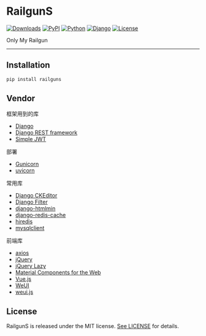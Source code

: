 # RailgunS

[![Downloads](https://pepy.tech/badge/railguns)](https://pepy.tech/project/railguns)
[![PyPI](https://img.shields.io/pypi/v/railguns)](https://pypi.org/project/RailgunS/)
[![Python](https://img.shields.io/pypi/pyversions/railguns)](https://www.python.org)
[![Django](https://img.shields.io/pypi/djversions/railguns)](https://www.djangoproject.com)
[![License](https://img.shields.io/pypi/l/railguns)](https://opensource.org/licenses/MIT)

Only My Railgun

---

## Installation

```sh
pip install railguns
```

## Vendor

框架用到的库

- [Django](https://www.djangoproject.com)
- [Django REST framework](https://www.django-rest-framework.org)
- [Simple JWT](https://github.com/davesque/django-rest-framework-simplejwt)

部署

- [Gunicorn](https://www.gunicorn.org)
- [uvicorn](https://www.uvicorn.org)

常用库

- [Django CKEditor](https://github.com/django-ckeditor/django-ckeditor)
- [Django Filter](https://django-filter.readthedocs.io)
- [django-htmlmin](https://github.com/cobrateam/django-htmlmin)
- [django-redis-cache](https://django-redis-cache.readthedocs.io)
- [hiredis](https://github.com/redis/hiredis)
- [mysqlclient](https://github.com/PyMySQL/mysqlclient-python)

前端库

- [axios](https://github.com/axios/axios)
- [jQuery](https://jquery.com)
- [jQuery Lazy](http://jquery.eisbehr.de/lazy/)
- [Material Components for the Web](https://material.io/components/web/)
- [Vue.js](https://vuejs.org)
- [WeUI](https://github.com/Tencent/weui)
- [weui.js](https://github.com/Tencent/weui.js)

## License

RailgunS is released under the MIT license. [See LICENSE](https://github.com/nyssance/railguns/blob/master/LICENSE) for details.
